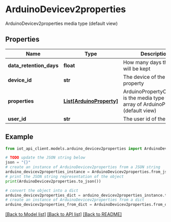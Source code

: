 # ArduinoDevicev2properties

ArduinoDevicev2properties media type (default view)

## Properties

Name | Type | Description | Notes
------------ | ------------- | ------------- | -------------
**data_retention_days** | **float** | How many days the data will be kept | 
**device_id** | **str** | The device of the property | 
**properties** | [**List[ArduinoProperty]**](ArduinoProperty.md) | ArduinoPropertyCollection is the media type for an array of ArduinoProperty (default view) | 
**user_id** | **str** | The user id of the owner | 

## Example

```python
from iot_api_client.models.arduino_devicev2properties import ArduinoDevicev2properties

# TODO update the JSON string below
json = "{}"
# create an instance of ArduinoDevicev2properties from a JSON string
arduino_devicev2properties_instance = ArduinoDevicev2properties.from_json(json)
# print the JSON string representation of the object
print(ArduinoDevicev2properties.to_json())

# convert the object into a dict
arduino_devicev2properties_dict = arduino_devicev2properties_instance.to_dict()
# create an instance of ArduinoDevicev2properties from a dict
arduino_devicev2properties_from_dict = ArduinoDevicev2properties.from_dict(arduino_devicev2properties_dict)
```
[[Back to Model list]](../README.md#documentation-for-models) [[Back to API list]](../README.md#documentation-for-api-endpoints) [[Back to README]](../README.md)


